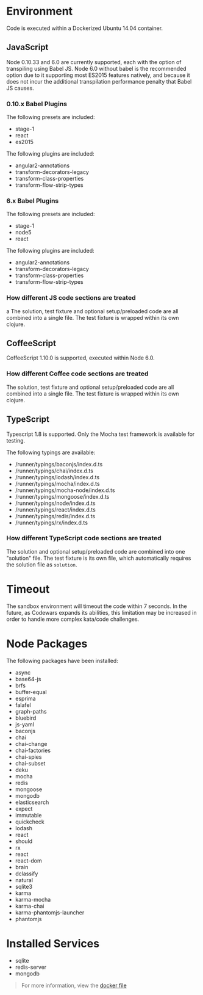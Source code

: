 # Environment

Code is executed within a Dockerized Ubuntu 14.04 container. 

## JavaScript

Node 0.10.33 and 6.0 are currently supported, each with the option of transpiling using Babel JS. Node 6.0 without babel is the recommended option due to it supporting most ES2015 features natively, and because it does not incur the additional transpilation performance penalty that Babel JS causes. 

### 0.10.x Babel Plugins

The following presets are included:
- stage-1
- react
- es2015

The following plugins are included:
- angular2-annotations
- transform-decorators-legacy
- transform-class-properties
- transform-flow-strip-types

### 6.x Babel Plugins

The following presets are included:
- stage-1
- node5
- react

The following plugins are included:
- angular2-annotations
- transform-decorators-legacy
- transform-class-properties
- transform-flow-strip-types

### How different JS code sections are treated
a
The solution, test fixture and optional setup/preloaded code are all combined into a single file. The test fixture is wrapped within its own clojure.

## CoffeeScript

CoffeeScript 1.10.0 is supported, executed within Node 6.0.

### How different Coffee code sections are treated

The solution, test fixture and optional setup/preloaded code are all combined into a single file. The test fixture is wrapped within its own clojure.

## TypeScript

Typescript 1.8 is supported. Only the Mocha test framework is available for testing.
 
The following typings are available:

- /runner/typings/baconjs/index.d.ts
- /runner/typings/chai/index.d.ts
- /runner/typings/lodash/index.d.ts
- /runner/typings/mocha/index.d.ts
- /runner/typings/mocha-node/index.d.ts
- /runner/typings/mongoose/index.d.ts
- /runner/typings/node/index.d.ts
- /runner/typings/react/index.d.ts
- /runner/typings/redis/index.d.ts
- /runner/typings/rx/index.d.ts

### How different TypeScript code sections are treated

The solution and optional setup/preloaded code are combined into one "solution" file. The test fixture is its own file, which automatically requires the solution file as `solution`. 

# Timeout

The sandbox environment will timeout the code within 7 seconds. In the future, as Codewars expands its abilities, this limitation may be increased in order to handle more complex kata/code challenges. 

# Node Packages

The following packages have been installed:

- async
- base64-js
- brfs
- buffer-equal
- esprima
- falafel
- graph-paths 
- bluebird
- js-yaml
- baconjs
- chai
- chai-change
- chai-factories
- chai-spies
- chai-subset
- deku
- mocha
- redis
- mongoose
- mongodb
- elasticsearch
- expect
- immutable
- quickcheck
- lodash
- react
- should
- rx
- react
- react-dom
- brain
- dclassify
- natural
- sqlite3
- karma
- karma-mocha
- karma-chai
- karma-phantomjs-launcher
- phantomjs

# Installed Services

- sqlite
- redis-server
- mongodb

> For more information, view the [docker file](https://github.com/Codewars/codewars-runner-cli/blob/master/docker/node.docker)